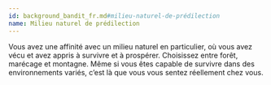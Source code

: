 ```yaml
---
id: background_bandit_fr.md#milieu-naturel-de-prédilection
name: Milieu naturel de prédilection
---
```


Vous avez une affinité avec un milieu naturel en particulier, où vous avez vécu et avez appris à survivre et à prospérer. Choisissez entre forêt, marécage et montagne. Même si vous êtes capable de survivre dans des environnements variés, c’est là que vous vous sentez réellement chez vous.

